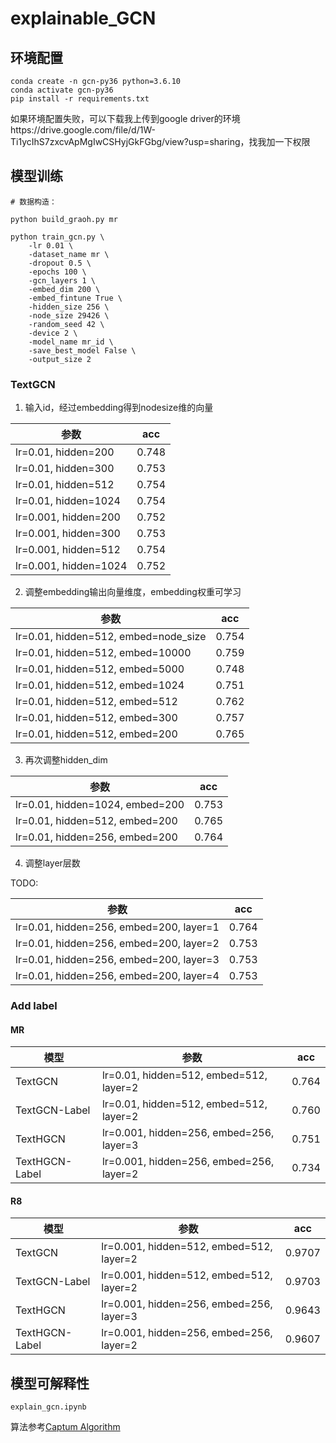 # explainable_GCN


## 环境配置
```
conda create -n gcn-py36 python=3.6.10
conda activate gcn-py36
pip install -r requirements.txt
```
如果环境配置失败，可以下载我上传到google driver的环境https://drive.google.com/file/d/1W-Ti1ycIhS7zxcvApMgIwCSHyjGkFGbg/view?usp=sharing，找我加一下权限

## 模型训练

```
# 数据构造：

python build_graoh.py mr

python train_gcn.py \
    -lr 0.01 \
    -dataset_name mr \
    -dropout 0.5 \
    -epochs 100 \
    -gcn_layers 1 \
    -embed_dim 200 \
    -embed_fintune True \
    -hidden_size 256 \
    -node_size 29426 \
    -random_seed 42 \
    -device 2 \
    -model_name mr_id \
    -save_best_model False \
    -output_size 2
```

### TextGCN

1. 输入id，经过embedding得到nodesize维的向量

|  参数   |  acc |
|  ----  | ----  |
| lr=0.01, hidden=200 | 0.748 |
| lr=0.01, hidden=300 | 0.753 |
| lr=0.01, hidden=512 | 0.754 |
| lr=0.01, hidden=1024 | 0.754 |
| lr=0.001, hidden=200 | 0.752 |
| lr=0.001, hidden=300 | 0.753 |
| lr=0.001, hidden=512 | 0.754 |
| lr=0.001, hidden=1024 | 0.752 |

2. 调整embedding输出向量维度，embedding权重可学习

|  参数   |  acc |
|  ----  | ----  |
| lr=0.01, hidden=512, embed=node_size| 0.754 |
| lr=0.01, hidden=512, embed=10000 | 0.759 |
| lr=0.01, hidden=512, embed=5000 | 0.748 |
| lr=0.01, hidden=512, embed=1024 | 0.751 |
| lr=0.01, hidden=512, embed=512 | 0.762 |
| lr=0.01, hidden=512, embed=300 | 0.757 |
| lr=0.01, hidden=512, embed=200 | 0.765 |

3. 再次调整hidden_dim

|  参数   |  acc |
|  ----  | ----  |
| lr=0.01, hidden=1024, embed=200| 0.753 |
| lr=0.01, hidden=512, embed=200 | 0.765 |
| lr=0.01, hidden=256, embed=200 | 0.764 |

4. 调整layer层数

TODO:

|  参数   |  acc |
|  ----  | ----  |
| lr=0.01, hidden=256, embed=200, layer=1 | 0.764 |
| lr=0.01, hidden=256, embed=200, layer=2 | 0.753 |
| lr=0.01, hidden=256, embed=200, layer=3 | 0.753 |
| lr=0.01, hidden=256, embed=200, layer=4 | 0.753 |


### Add label 

#### MR

|  模型  |  参数 |  acc |
|  ----  | ----  | ---- |
| TextGCN | lr=0.01, hidden=512, embed=512, layer=2 | 0.764 |
| TextGCN-Label | lr=0.01, hidden=512, embed=512, layer=2 | 0.760 |
| TextHGCN | lr=0.001, hidden=256, embed=256, layer=3 | 0.751 |
| TextHGCN-Label| lr=0.001, hidden=256, embed=256, layer=2 | 0.734 |

#### R8

|  模型  |  参数 |  acc |
|  ----  | ----  | ---- |
| TextGCN | lr=0.001, hidden=512, embed=512, layer=2 | 0.9707 |
| TextGCN-Label | lr=0.001, hidden=512, embed=512, layer=2 | 0.9703 |
| TextHGCN | lr=0.001, hidden=256, embed=256, layer=3 | 0.9643 |
| TextHGCN-Label| lr=0.001, hidden=256, embed=256, layer=2 | 0.9607 |

## 模型可解释性

```
explain_gcn.ipynb
```

算法参考[Captum Algorithm](https://captum.ai/docs/algorithms)



